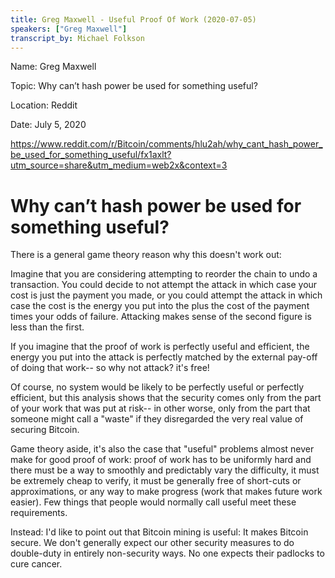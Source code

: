 ```yaml
---
title: Greg Maxwell - Useful Proof Of Work (2020-07-05)
speakers: ["Greg Maxwell"]
transcript_by: Michael Folkson
---
```


Name: Greg Maxwell

Topic: Why can’t hash power be used for something useful?

Location: Reddit

Date: July 5, 2020

https://www.reddit.com/r/Bitcoin/comments/hlu2ah/why_cant_hash_power_be_used_for_something_useful/fx1axlt?utm_source=share&utm_medium=web2x&context=3

# Why can’t hash power be used for something useful?

There is a general game theory reason why this doesn't work out:

Imagine that you are considering attempting to reorder the chain to undo a transaction. You could decide to not attempt the attack in which case your cost is just the payment you made, or you could attempt the attack in which case the cost is the energy you put into the plus the cost of the payment times your odds of failure. Attacking makes sense of the second figure is less than the first.

If you imagine that the proof of work is perfectly useful and efficient, the energy you put into the attack is perfectly matched by the external pay-off of doing that work-- so why not attack? it's free!

Of course, no system would be likely to be perfectly useful or perfectly efficient, but this analysis shows that the security comes only from the part of your work that was put at risk-- in other worse, only from the part that someone might call a "waste" if they disregarded the very real value of securing Bitcoin.

Game theory aside, it's also the case that "useful" problems almost never make for good proof of work: proof of work has to be uniformly hard and there must be a way to smoothly and predictably vary the difficulty, it must be extremely cheap to verify, it must be generally free of short-cuts or approximations, or any way to make progress (work that makes future work easier). Few things that people would normally call useful meet these requirements.

Instead: I'd like to point out that Bitcoin mining is useful: It makes Bitcoin secure. We don't generally expect our other security measures to do double-duty in entirely non-security ways. No one expects their padlocks to cure cancer.
